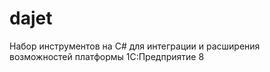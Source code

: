 # dajet
 Набор инструментов на C# для интеграции и расширения возможностей платформы 1С:Предприятие 8
